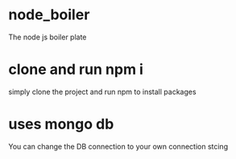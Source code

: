 # node_boiler
The node js boiler plate

# clone and run npm i
simply clone the project and run npm to install packages

# uses mongo db 
You can change the DB connection to your own connection stcing